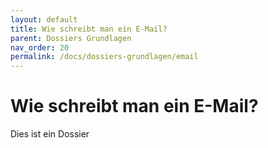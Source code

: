 ```yaml
---
layout: default
title: Wie schreibt man ein E-Mail?
parent: Dossiers Grundlagen
nav_order: 20
permalink: /docs/dossiers-grundlagen/email
---
```


# Wie schreibt man ein E-Mail?

Dies ist ein Dossier
